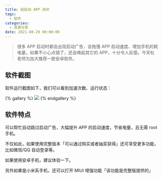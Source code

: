 ```yaml
---
title: 轻启动 APP 测评
tags:
  - 软件
categories:
  - 资源分享
date: 2021-08-29 00:00:00
---
```


> 很多 APP 启动时都会出现启动广告，会拖慢 APP 启动速度、增加手机的耗电量，如果不小心点错了，还会唤起其它的 APP，十分令人反感。今天杜老师为加大推荐一款安卓软件。

<!-- more -->

## 软件截图

软件运行截图如下，我们可以看到加速次数、运行状态：

{% gallery %}
![](https://cdn.dusays.com/2021/08/377-1.jpg)
{% endgallery %}

## 软件特点

可以帮忙自动跳过启动广告，大幅提升 APP 的启动速度，节省电量，且无需 root 手机。

不仅如此，如果使用完整版本「可以通过购买或者抽奖获得」还可享受更多功能，比如微信/QQ 自动登录等。

如果使用安卓手机，建议体验一下。

另外如果是小米系手机，还可以打开 MIUI 增强功能「该功能是完整版提供的」
